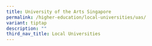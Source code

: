 ```yaml
---
title: University of the Arts Singapore
permalink: /higher-education/local-universities/uas/
variant: tiptap
description: ""
third_nav_title: Local Universities
---
```

